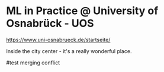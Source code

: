 # ML in Practice @ University of Osnabrück - UOS

https://www.uni-osnabrueck.de/startseite/


Inside the city center - it's a really wonderful place.

#test merging conflict
